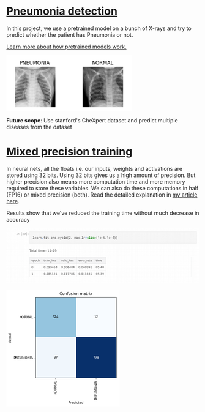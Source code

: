 # [Pneumonia detection](https://github.com/dipam7/fastai/blob/master/deep_learning/course1/lesson1/pneumonia_detection.ipynb)

In this project, we use a pretrained model on a bunch of X-rays and try to predict whether the patient has Pneumonia or not.

[Learn more about how pretrained models work.](https://becominghuman.ai/how-do-pretrained-models-work-11fe2f64eaa2)

![Sample image](https://github.com/dipam7/fastai/blob/master/deep_learning/course1/lesson1/images/image_4.png)

**Future scope**: Use stanford's CheXpert dataset and predict multiple diseases from the dataset

# [Mixed precision training](https://github.com/dipam7/fastai/blob/master/deep_learning/course1/lesson1/mixed-precision-on-pneumonia-using-fastai.ipynb)

In neural nets, all the floats i.e. our inputs, weights and activations are stored using 32 bits. Using 32 bits gives us a high amount of precision. But higher precision also means more computation time and more memory required to store these variables. We can also do these computations in half (FP16) or mixed precision (both). Read the detailed explanation in [my article here](https://becominghuman.ai/mixed-precision-training-using-fastai-435145d3178b).

Results show that we've reduced the training time without much decrease in accuracy

![Sample image](https://github.com/dipam7/fastai/blob/master/deep_learning/course1/lesson1/images/image_1.png)


![Sample image](https://github.com/dipam7/fastai/blob/master/deep_learning/course1/lesson1/images/image_2.png)
